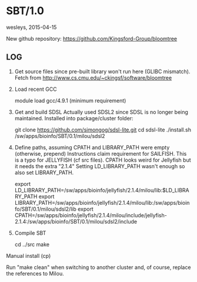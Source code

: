 SBT/1.0
=======

wesleys, 2015-04-15

New github repository: <https://github.com/Kingsford-Group/bloomtree>

LOG
---

1. Get source files since pre-built library won't run here (GLIBC mismatch).
Fetch from http://www.cs.cmu.edu/~ckingsf/software/bloomtree

2. Load recent GCC

     module load gcc/4.9.1 (minimum requirement)

3. Get and build SDSL
Actually used SDSL2 since SDSL is no longer being maintained.
Installed into package/cluster folder:

     git clone https://github.com/simongog/sdsl-lite.git
     cd sdsl-lite
     ./install.sh /sw/apps/bioinfo/SBT/0.1/milou/sdsl2

4. Define paths, assuming CPATH and LIBRARY_PATH were empty (otherwise, prepend)
Instructions claim requirement for SAILFISH. This is a typo for JELLYFISH (cf src files).
CPATH looks weird for Jellyfish but it needs the extra "2.1.4"
Setting LD_LIBRARY_PATH wasn't enough so also set LIBRARY_PATH.

     export LD_LIBRARY_PATH=/sw/apps/bioinfo/jellyfish/2.1.4/milou/lib:$LD_LIBRARY_PATH
     export LIBRARY_PATH=/sw/apps/bioinfo/jellyfish/2.1.4/milou/lib:/sw/apps/bioinfo/SBT/0.1/milou/sdsl2/lib
     export CPATH=/sw/apps/bioinfo/jellyfish/2.1.4/milou/include/jellyfish-2.1.4:/sw/apps/bioinfo/SBT/0.1/milou/sdsl2/include

5. Compile SBT

     cd ../src
     make

Manual install (cp)

Run "make clean" when switching to another cluster and, of course, replace the references to Milou.


